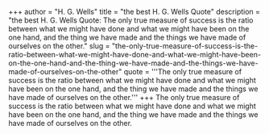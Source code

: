 +++
author = "H. G. Wells"
title = "the best H. G. Wells Quote"
description = "the best H. G. Wells Quote: The only true measure of success is the ratio between what we might have done and what we might have been on the one hand, and the thing we have made and the things we have made of ourselves on the other."
slug = "the-only-true-measure-of-success-is-the-ratio-between-what-we-might-have-done-and-what-we-might-have-been-on-the-one-hand-and-the-thing-we-have-made-and-the-things-we-have-made-of-ourselves-on-the-other"
quote = '''The only true measure of success is the ratio between what we might have done and what we might have been on the one hand, and the thing we have made and the things we have made of ourselves on the other.'''
+++
The only true measure of success is the ratio between what we might have done and what we might have been on the one hand, and the thing we have made and the things we have made of ourselves on the other.
